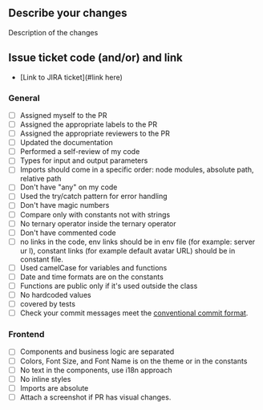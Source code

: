 ## Describe your changes

Description of the changes

## Issue ticket code (and/or) and link

- [Link to JIRA ticket](#link here)

### **General**

- [ ] Assigned myself to the PR
- [ ] Assigned the appropriate labels to the PR
- [ ] Assigned the appropriate reviewers to the PR
- [ ] Updated the documentation
- [ ] Performed a self-review of my code
- [ ] Types for input and output parameters
- [ ] Imports should come in a specific order: node modules, absolute path, relative path
- [ ] Don't have "any" on my code
- [ ] Used the try/catch pattern for error handling
- [ ] Don't have magic numbers
- [ ] Compare only with constants not with strings
- [ ] No ternary operator inside the ternary operator
- [ ] Don't have commented code
- [ ] no links in the code, env links should be in env file (for example: server ur l), constant links (for example default avatar URL) should be in constant file.
- [ ] Used camelCase for variables and functions
- [ ] Date and time formats are on the constants
- [ ] Functions are public only if it's used outside the class
- [ ] No hardcoded values
- [ ] covered by tests
- [ ] Check your commit messages meet the [conventional commit format](https://www.conventionalcommits.org/en/v1.0.0/).

### Frontend

- [ ] Components and business logic are separated
- [ ] Colors, Font Size, and Font Name is on the theme or in the constants
- [ ] No text in the components, use i18n approach
- [ ] No inline styles
- [ ] Imports are absolute
- [ ] Attach a screenshot if PR has visual changes.
